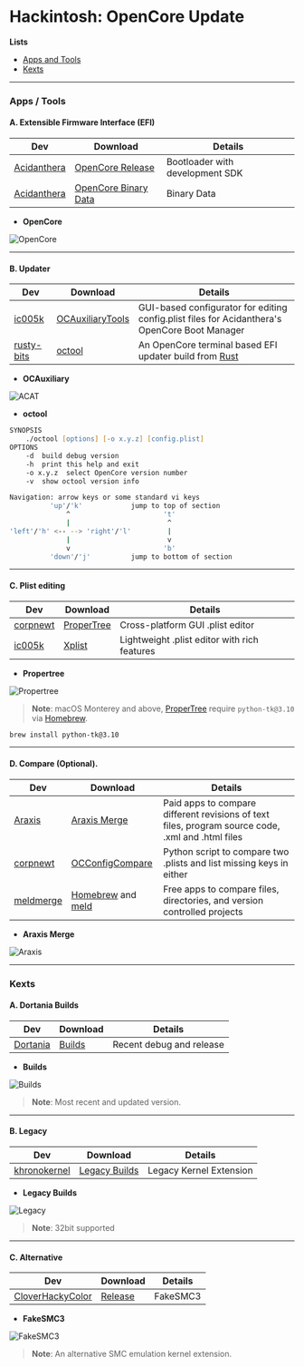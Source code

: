 # Hackintosh: OpenCore Update

**Lists**

* [Apps and Tools](https://github.com/theofficialcopypaste/OpenCoreUpdate#apps--tools)
* [Kexts](https://github.com/theofficialcopypaste/OpenCoreUpdate#kexts)

---

### Apps / Tools

#### A. Extensible Firmware Interface (EFI)

| **Dev**                                       | **Download**                                                            | **Details**                     |
| --------------------------------------------- | ----------------------------------------------------------------------- | ------------------------------- |
| [Acidanthera](https://github.com/acidanthera) | [OpenCore Release](https://github.com/acidanthera/OpenCorePkg/releases) | Bootloader with development SDK |
| [Acidanthera](https://github.com/acidanthera) | [OpenCore Binary Data](https://github.com/acidanthera/OcBinaryData)     | Binary Data |

* **OpenCore**

![OpenCore](https://user-images.githubusercontent.com/72515939/203320371-181058ca-3272-4ea0-a190-f11ef1ac0974.png)

---

#### B. Updater

| **Dev**                                     | **Download**                                                   | **Details**                                                                                   |
| ------------------------------------------- | -------------------------------------------------------------- | --------------------------------------------------------------------------------------------- |
| [ic005k](https://github.com/ic005k)         | [OCAuxiliaryTools](https://github.com/ic005k/OCAuxiliaryTools) | GUI-based configurator for editing config.plist files for Acidanthera's OpenCore Boot Manager |
| [rusty-bits](https://github.com/rusty-bits) | [octool](https://github.com/rusty-bits/octool)                 | An OpenCore terminal based EFI updater build from [Rust](https://www.rust-lang.org/)          |

* **OCAuxiliary**

![ACAT](https://user-images.githubusercontent.com/72515939/203323165-e1e06101-d545-4f19-b0c5-9c68a6db85f7.png)

* **octool**

```zsh
SYNOPSIS
	./octool [options] [-o x.y.z] [config.plist]
OPTIONS
	-d  build debug version
	-h  print this help and exit
	-o x.y.z  select OpenCore version number
	-v  show octool version info
```
```zsh
Navigation: arrow keys or some standard vi keys
          'up'/'k'            jump to top of section
              ^                       't'
              |                        ^
'left'/'h' <-- --> 'right'/'l'         |
              |                        v
              v                       'b'
          'down'/'j'          jump to bottom of section
```

---

#### C. Plist editing

| **Dev**                                 | **Download**                                         | **Details**                                  |
| --------------------------------------- | ---------------------------------------------------- | -------------------------------------------- |
| [corpnewt](https://github.com/corpnewt) | [ProperTree](https://github.com/corpnewt/ProperTree) | Cross-platform GUI .plist editor             |
| [ic005k](https://github.com/ic005k)     | [Xplist](https://github.com/ic005k/Xplist)           | Lightweight .plist editor with rich features |


* **Propertree**

![Propertree](https://user-images.githubusercontent.com/72515939/203320853-96e6113c-83c0-4a61-95fb-39cad68a2f4e.png)

> **Note**: macOS Monterey and above, [ProperTree](https://github.com/corpnewt/ProperTree) require `python-tk@3.10` via [Homebrew](https://brew.sh/). 

```zsh
brew install python-tk@3.10 
```

---

#### D. Compare (Optional).

| **Dev**                                 | **Download**                                                                | **Details**                                                                                       |
| --------------------------------------- | --------------------------------------------------------------------------- | ------------------------------------------------------------------------------------------------- |
| [Araxis](https://www.araxis.com/)       | [Araxis Merge](https://www.araxis.com/download/Merge2022.5809-macOS.dmg)    | Paid apps to compare different revisions of text files, program source code, .xml and .html files |
| [corpnewt](https://github.com/corpnewt) | [OCConfigCompare](https://github.com/corpnewt/OCConfigCompare)              | Python script to compare two .plists and list missing keys in either                              |
| [meldmerge](https://meldmerge.org/)     | [Homebrew](https://brew.sh/) and [meld](https://formulae.brew.sh/cask/meld) | Free apps to compare files, directories, and version controlled projects                          |

* **Araxis Merge**

![Araxis](https://user-images.githubusercontent.com/72515939/203319617-9db8e6f6-95a1-4266-b910-78fbb398b4bc.png)

---

### Kexts

#### A. Dortania Builds

| **Dev**                                 | **Download**                                 | **Details**              |
| --------------------------------------- | -------------------------------------------- | ------------------------ |
| [Dortania](https://dortania.github.io/) | [Builds](https://dortania.github.io/builds/) | Recent debug and release |

* **Builds**

![Builds](https://user-images.githubusercontent.com/72515939/203321357-3e44bd4a-56fe-4225-b386-f4212f6a7838.png)

> **Note**: Most recent and updated version. 

---

#### B. Legacy

| **Dev**                                         | **Download**                                                  | **Details**              |
| ----------------------------------------------- | ------------------------------------------------------------- | ------------------------ |
| [khronokernel](https://github.com/khronokernel) | [Legacy Builds](https://github.com/khronokernel/Legacy-Kexts) | Legacy Kernel Extension  |

* **Legacy Builds**

![Legacy](https://user-images.githubusercontent.com/72515939/203321674-e7b5c057-b607-430d-8b94-0aa56991e058.png)

> **Note**: 32bit supported

---

#### C. Alternative

| **Dev**                                                 | **Download**                                                                  | **Details**  |
| ------------------------------------------------------- | ----------------------------------------------------------------------------- | ------------ |
| [CloverHackyColor](https://github.com/CloverHackyColor) | [Release](https://github.com/CloverHackyColor/FakeSMC3_with_plugins/releases) | FakeSMC3     |

* **FakeSMC3**

![FakeSMC3](https://user-images.githubusercontent.com/72515939/203321934-3a9465e0-a598-48c0-a343-de72412b5564.png)

> **Note**: An alternative SMC emulation kernel extension.

